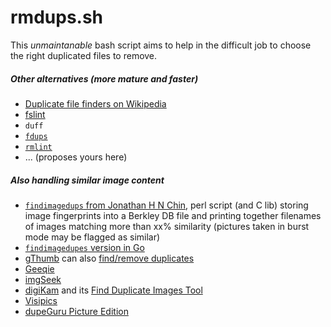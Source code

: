 rmdups.sh
============

This *unmaintanable* bash script aims to help in the difficult job to choose the right duplicated files to remove.

##### Other alternatives (more mature and faster)
- [Duplicate file finders on Wikipedia](https://en.wikipedia.org/wiki/List_of_duplicate_file_finders)
- [fslint](http://www.pixelbeat.org/fslint/)
- `duff`
- [`fdups`](http://en.wikipedia.org/wiki/Fdupes)
- [`rmlint`](https://github.com/sahib/rmlint)
- ... (proposes yours here)

##### Also handling similar image content
- [`findimagedups` from Jonathan H N Chin](http://www.jhnc.org/findimagedupes/), perl script (and C lib) storing image fingerprints into a Berkley DB file and printing together filenames of images matching more than xx% similarity (pictures taken in burst mode may be flagged as similar)
- [`findimagedupes` version in Go](https://github.com/opennota/findimagedupes)
- [gThumb](https://en.wikipedia.org/wiki/GThumb) can also [find/remove duplicates](http://www.webupd8.org/2011/03/gthumb-2131-released-with-find.html)
- [Geeqie](https://en.wikipedia.org/wiki/Geeqie)
- [imgSeek](http://www.imgseek.net/)
- [digiKam](https://en.wikipedia.org/wiki/DigiKam) and its [Find Duplicate Images Tool](http://www.digikam.org/node/333)
- [Visipics](www.visipics.info)
- [dupeGuru Picture Edition](http://www.hardcoded.net/dupeguru_pe/)

